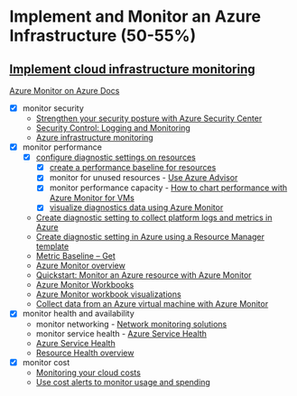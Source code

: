 # Implement and Monitor an Azure Infrastructure (50-55%)

## [Implement cloud infrastructure monitoring](/1-infrastructure/notes-infra-monitoring.md)

[Azure Monitor on Azure Docs](https://docs.microsoft.com/en-us/azure/azure-monitor/overview)

- [x] monitor security
  - [Strengthen your security posture with Azure Security Center](https://docs.microsoft.com/en-us/azure/security-center/security-center-monitoring)
  - [Security Control: Logging and Monitoring](https://docs.microsoft.com/en-us/azure/security/benchmarks/security-control-logging-monitoring)
  - [Azure infrastructure monitoring](https://docs.microsoft.com/en-us/azure/security/fundamentals/infrastructure-monitoring)
- [x] monitor performance
  - [x] [configure diagnostic settings on resources](https://docs.microsoft.com/en-us/azure/azure-monitor/platform/diagnostic-settings)
	- [x] [create a performance baseline for resources](https://www.lynda.com/Azure-tutorials/Create-baseline-resources/782139/5010821-4.html)
	-	[x] monitor for unused resources - [Use Azure Advisor](https://docs.microsoft.com/en-us/azure/advisor/)
	-	[x] monitor performance capacity - [How to chart performance with Azure Monitor for VMs](https://docs.microsoft.com/en-us/azure/azure-monitor/insights/vminsights-performance)
	-	[x] [visualize diagnostics data using Azure Monitor](https://docs.microsoft.com/en-us/azure/azure-monitor/visualizations)
  - [Create diagnostic setting to collect platform logs and metrics in Azure](https://docs.microsoft.com/en-us/azure/azure-monitor/platform/diagnostic-settings)
  - [Create diagnostic setting in Azure using a Resource Manager template](https://docs.microsoft.com/en-us/azure/azure-monitor/platform/diagnostic-settings-template)
  - [Metric Baseline – Get](https://docs.microsoft.com/en-us/rest/api/monitor/metricbaseline/get)
  - [Azure Monitor overview](https://docs.microsoft.com/en-us/azure/azure-monitor/overview)
  - [Quickstart: Monitor an Azure resource with Azure Monitor](https://docs.microsoft.com/en-us/azure/azure-monitor/learn/quick-monitor-azure-resource)
  - [Azure Monitor Workbooks](https://docs.microsoft.com/en-us/azure/azure-monitor/platform/workbooks-overview)
  - [Azure Monitor workbook visualizations](https://docs.microsoft.com/en-us/azure/azure-monitor/platform/workbooks-visualizations)
  - [Collect data from an Azure virtual machine with Azure Monitor](https://docs.microsoft.com/en-us/azure/azure-monitor/learn/quick-collect-azurevm)
- [x] monitor health and availability
	- monitor networking - [Network monitoring solutions](https://docs.microsoft.com/en-us/azure/networking/network-monitoring-overview)
	- monitor service health - [Azure Service Health](https://azure.microsoft.com/en-us/features/service-health)
  - [Azure Service Health](https://azure.microsoft.com/en-us/features/service-health)
  - [Resource Health overview](https://docs.microsoft.com/en-us/azure/service-health/resource-health-overview)
- [x] monitor cost
  - [Monitoring your cloud costs](https://docs.microsoft.com/en-us/azure/architecture/framework/cost/monitoring)
  - [Use cost alerts to monitor usage and spending](https://docs.microsoft.com/en-us/azure/cost-management-billing/costs/cost-mgt-alerts-monitor-usage-spending)
  - [Download or view your Azure billing invoice and daily usage data](https://docs.microsoft.com/en-us/azure/cost-management-billing/manage/download-azure-invoice-daily-usage-date)
  - [x] monitor spend - [Use cost alerts to monitor usage and spending](https://docs.microsoft.com/en-us/azure/cost-management/cost-mgt-alerts-monitor-usage-spending)
  - [x] report on spend - [Tutorial: Manage costs by using Cloudyn](https://docs.microsoft.com/en-us/azure/cost-management/tutorial-manage-costs)
- [x] configure advanced logging
  - [x] implement and configure Azure Monitor insights, including App Insights, Networks, Containers - [Overview of Insights in Azure Monitor](https://docs.microsoft.com/en-us/azure/azure-monitor/insights/insights-overview)
	- [x] configure a Log Analytics workspace - [Designing your Azure Monitor Logs deployment](https://docs.microsoft.com/en-us/azure/azure-monitor/platform/design-logs-deployment)
- [x] configure logging for workloads
  - [x] initiate automated responses by using Action Groups - [Create action group](https://docs.microsoft.com/en-us/azure/azure-monitor/platform/action-groups#create-an-action-group-by-using-the-azure-portal)
- [x] configure and manage advanced alerts
	- [x] [collect alerts and metrics across multiple subscriptions](https://docs.microsoft.com/en-us/azure/azure-monitor/platform/alerts-overview#alerts-experience)
	- [x] [view Alerts in Azure Monitor logs](https://docs.microsoft.com/en-us/azure/azure-monitor/platform/alerts-log)

## [Implement storage accounts](/1-infrastructure/notes-storage-accounts.md)

- [x] select storage account options based on a use case
  - [Storage account overview - Azure Docs](https://docs.microsoft.com/en-us/azure/storage/common/storage-account-overview)
  - [Introduction to Azure Storage](https://docs.microsoft.com/en-us/azure/storage/common/storage-introduction)
- [x] configure Azure Files and blob storage
  - [Introduction to Azure Blob Storage](https://docs.microsoft.com/en-us/azure/storage/blobs/storage-blobs-introduction)
  - [Create and Azure File Share](https://docs.microsoft.com/en-us/azure/storage/files/storage-how-to-create-file-share)
- [x] configure network access to the storage account
  - [Configure Azure Storage firewalls and virtual networks](https://docs.microsoft.com/en-us/azure/storage/common/storage-network-security)
- [x] implement Shared Access Signatures and access policies
  - [Shared access signature overview](https://docs.microsoft.com/en-us/azure/storage/common/storage-sas-overview)
- [x] implement Azure AD authentication for storage
  - [Authorize access to blobs and queues using Azure Active Directory](https://docs.microsoft.com/en-us/azure/storage/common/storage-auth-aad)
- [x] manage access keys
  - [Manage storage account access keys](https://docs.microsoft.com/en-us/azure/storage/common/storage-account-keys-manage)
- [x] implement Azure storage replication
  - [Azure Storage redundancy](https://docs.microsoft.com/en-us/azure/storage/common/storage-redundancy)
  - [Disaster recovery and account failover (preview)](https://docs.microsoft.com/en-us/azure/storage/common/storage-disaster-recovery-guidance)
- [x] implement Azure storage account failover
  - [Initiate a storage account failover (preview)](https://docs.microsoft.com/en-us/azure/storage/common/storage-initiate-account-failover)

## Implement VMs for Windows and Linux

[Virtual Machines - Azure Docs](https://docs.microsoft.com/en-us/azure/virtual-machines/)

- [ ] configure High Availability
  - [Availability options for virtual machines in Azure](https://docs.microsoft.com/en-us/azure/virtual-machines/windows/availability)
  - [Manage the availability of Windows virtual machines in Azure](https://docs.microsoft.com/en-us/azure/virtual-machines/windows/manage-availability)
- [ ] configure storage for VMs
  - [Attach a managed data disk to a Windows VM by using the Azure portal](https://docs.microsoft.com/en-us/azure/virtual-machines/windows/attach-managed-disk-portal)
  - [Attach a data disk to a Windows VM with PowerShell](https://docs.microsoft.com/en-us/azure/virtual-machines/windows/attach-disk-ps)
  - [What disk types are available in Azure?](https://docs.microsoft.com/en-us/azure/virtual-machines/windows/disks-types)
- [ ] select virtual machine size
  - [Sizes for Windows virtual machines in Azure](https://docs.microsoft.com/en-us/azure/virtual-machines/windows/sizes)
  - [Sizes for Linux virtual machines in Azure](https://docs.microsoft.com/en-us/azure/virtual-machines/linux/sizes)
- [ ] implement Azure Dedicated Hosts
  - [Deploy VMs to dedicated hosts using the portal](https://docs.microsoft.com/en-us/azure/virtual-machines/windows/dedicated-hosts-portal)
  - [Azure Dedicated Hosts](https://docs.microsoft.com/en-us/azure/virtual-machines/windows/dedicated-hosts)
- [ ] deploy and configure scale sets]
  - [What are virtual machine scale sets?](https://docs.microsoft.com/en-us/azure/virtual-machine-scale-sets/overview)
- [ ] configure Azure Disk Encryption
  - [Azure Disk Encryption for Linux VMs](https://docs.microsoft.com/en-us/azure/virtual-machines/linux/disk-encryption-overview)
  - [Azure Disk Encryption for Windows VMs](https://docs.microsoft.com/en-us/azure/virtual-machines/windows/disk-encryption-overview)

## Automate deployment and configuration of resources 

[Azure Resource Manager - Azure Docs](https://docs.microsoft.com/en-us/azure/azure-resource-manager/)

- [ ] save a deployment as an Azure Resource Manager template
  - [Download the template for a VM](https://docs.microsoft.com/en-us/azure/virtual-machines/windows/download-template)
- [ ] modify Azure Resource Manager template
  - [Extend Azure Resource Manager template functionality](https://docs.microsoft.com/en-us/azure/architecture/building-blocks/extending-templates)
  - [Azure Resource Manager templates overview](https://docs.microsoft.com/en-us/azure/azure-resource-manager/templates/overview)
  - [Tutorial: Create and deploy your first Azure Resource Manager template](https://docs.microsoft.com/en-us/azure/azure-resource-manager/templates/template-tutorial-create-first-template)
- [ ] evaluate location of new resources
  - [Conditional deployment in Resource Manager templates](https://docs.microsoft.com/en-us/azure/azure-resource-manager/templates/conditional-resource-deployment)
  - [Set resource location in Resource Manager template](https://docs.microsoft.com/en-us/azure/azure-resource-manager/templates/resource-location)
- [ ] configure a virtual disk template
  - [Create a VM from a VHD by using the Azure portal](https://docs.microsoft.com/en-us/azure/virtual-machines/windows/create-vm-specialized-portal)
- [ ] deploy from a template
  - [Download the template for a VM](https://docs.microsoft.com/en-us/azure/virtual-machines/windows/download-template)
- [ ] manage a template library
  - [Azure Resource Manager templates overview](https://docs.microsoft.com/en-us/azure/azure-resource-manager/templates/overview)
- [ ] create and execute an automation runbook
  - [Start a runbook in Azure Automation](https://docs.microsoft.com/en-us/azure/automation/start-runbooks)

## Implement virtual networking

[Azure networking - Azure Docs](https://docs.microsoft.com/en-us/azure/networking/)

- [ ] implement VNet to VNet connections
  - [Configure a VNet-to-VNet VPN gateway connection by using the Azure portal](https://docs.microsoft.com/en-us/azure/vpn-gateway/vpn-gateway-howto-vnet-vnet-resource-manager-portal)
- [ ] implement VNet peering
  - [Virtual network peering](https://docs.microsoft.com/en-us/azure/virtual-network/virtual-network-peering-overview)
  - [Create, change, or delete a virtual network peering](https://docs.microsoft.com/en-us/azure/virtual-network/virtual-network-manage-peering)

## Implement Azure Active Directory

[Azure Active Directory - Azure Docs](https://docs.microsoft.com/en-us/azure/active-directory/)

- [ ]	add custom domains
  - [Add your custom domain name using the Azure Active Directory portal](https://docs.microsoft.com/en-us/azure/active-directory/fundamentals/add-custom-domain)
- [ ] configure Azure AD Identity Protection
  - [What is Azure Active Directory Identity Protection?](https://docs.microsoft.com/en-us/azure/active-directory/identity-protection/overview-identity-protection)
- [ ] implement self-service password reset
  - [Plan an Azure Active Directory self-service password reset](https://docs.microsoft.com/en-us/azure/active-directory/authentication/howto-sspr-deployment)
  - [How it works: Azure AD self-service password reset](https://docs.microsoft.com/en-us/azure/active-directory/authentication/concept-sspr-howitworks)
  - [Licensing requirements for Azure AD self-service password reset](https://docs.microsoft.com/en-us/azure/active-directory/authentication/concept-sspr-licensing)
- [ ] implement Conditional Access including MFA
  - [Conditional Access: Require MFA for all users](https://docs.microsoft.com/en-us/azure/active-directory/conditional-access/howto-conditional-access-policy-all-users-mfa)
  - [Conditional Access: Risk-based Conditional Access](https://docs.microsoft.com/en-us/azure/active-directory/conditional-access/howto-conditional-access-policy-risk)
- [ ] configure user accounts for MFA
  - [Tutorial: Secure user sign-in events with Azure Multi-Factor Authentication](https://docs.microsoft.com/en-us/azure/active-directory/authentication/tutorial-enable-azure-mfa)
- [ ] configure fraud alerts
  - [Reports in Azure Multi-Factor Authentication](https://docs.microsoft.com/en-us/azure/active-directory/authentication/howto-mfa-reporting)
  - [Configure Azure Multi-Factor Authentication settings](https://docs.microsoft.com/en-us/azure/active-directory/authentication/howto-mfa-mfasettings)
- [ ] configure bypass options
  - [Configure Azure Multi-Factor Authentication settings](https://docs.microsoft.com/en-us/azure/active-directory/authentication/howto-mfa-mfasettings)
- [ ] configure Trusted Ips
  - [Quickstart: Configure named locations in Azure Active Directory](https://docs.microsoft.com/en-us/azure/active-directory/reports-monitoring/quickstart-configure-named-locations)
  - [What is the location condition in Azure Active Directory Conditional Access?](https://docs.microsoft.com/en-us/azure/active-directory/conditional-access/location-condition)
- [ ] configure verification methods
  - [Change your two-factor verification method and settings](https://docs.microsoft.com/en-us/azure/active-directory/user-help/multi-factor-authentication-end-user-manage-settings)
  - [What is the Additional verification page?](https://docs.microsoft.com/en-us/azure/active-directory/user-help/multi-factor-authentication-end-user-first-time)
- [ ] implement and manage guest accounts
  - [What is guest user access in Azure Active Directory B2B?](https://docs.microsoft.com/en-us/azure/active-directory/b2b/what-is-b2b)
  - [Manage guest access with Azure AD access reviews](https://docs.microsoft.com/en-us/azure/active-directory/governance/manage-guest-access-with-access-reviews)
  - [Quickstart: Add guest users to your directory in the Azure portal](https://docs.microsoft.com/en-us/azure/active-directory/b2b/b2b-quickstart-add-guest-users-portal)
- [ ] manage multiple directories
  - [Understand how multiple Azure Active Directory tenants interact](https://docs.microsoft.com/en-us/azure/active-directory/users-groups-roles/licensing-directory-independence)

## Implement and manage hybrid identities

[What is Azure AD Connect - Azure Docs](https://docs.microsoft.com/en-us/azure/active-directory/hybrid/whatis-azure-ad-connect)

- [ ] install and configure Azure AD Connect
  - [Custom installation of Azure AD Connect](https://docs.microsoft.com/en-us/azure/active-directory/hybrid/how-to-connect-install-custom)
  - [Select which installation type to use for Azure AD Connect](https://docs.microsoft.com/en-us/azure/active-directory/hybrid/how-to-connect-install-select-installation)
- [ ] identity synchronization options
  - [Azure AD Connect sync: Understand and customize synchronization](https://docs.microsoft.com/en-us/azure/active-directory/hybrid/how-to-connect-sync-whatis)
  - [Azure Active Directory Hybrid Identity Design Considerations](https://docs.microsoft.com/en-us/azure/active-directory/hybrid/plan-hybrid-identity-design-considerations-overview)
- [ ] configure and manage password sync and password writeback
  - [Implement password hash synchronization with Azure AD Connect sync](https://docs.microsoft.com/en-us/azure/active-directory/hybrid/how-to-connect-password-hash-synchronization)
  - [Tutorial: Enable Azure Active Directory self-service password reset writeback to an on-premises environment](https://docs.microsoft.com/en-us/azure/active-directory/authentication/tutorial-enable-sspr-writeback)
  - [Azure AD Connect: Enabling device writeback](https://docs.microsoft.com/en-us/azure/active-directory/hybrid/how-to-connect-device-writeback)
  - [What is password writeback?](https://docs.microsoft.com/en-us/azure/active-directory/authentication/concept-sspr-writeback)
- [ ] configure single sign-on
  - [Azure Active Directory Seamless Single Sign-On: Quick start](https://docs.microsoft.com/en-us/azure/active-directory/hybrid/how-to-connect-sso-quick-start)
  - [Azure Active Directory Seamless Single Sign-On: Frequently asked questions](https://docs.microsoft.com/en-us/azure/active-directory/hybrid/how-to-connect-sso-faq)
- [ ] use Azure AD Connect Health
  - [Azure Active Directory Connect Health operations](https://docs.microsoft.com/en-us/azure/active-directory/hybrid/how-to-connect-health-operations)
  - [What is Azure AD Connect?](https://docs.microsoft.com/en-us/azure/active-directory/hybrid/whatis-azure-ad-connect)
